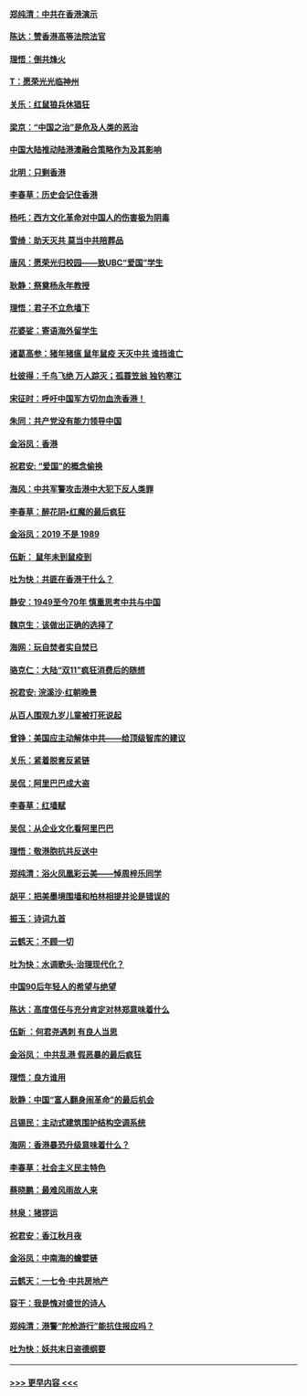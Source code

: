 #### [郑纯清：中共在香港演示](../pages/nsc993/n11670539.md?t=11220255) 
#### [陈达：赞香港高等法院法官](../pages/nsc993/n11669542.md?t=11220255) 
#### [理悟：倒共烽火](../pages/nsc993/n11668844.md?t=11220255) 
#### [T：愿荣光光临神州](../pages/nsc993/n11668421.md?t=11220255) 
#### [关乐：红鼠狼兵休猖狂](../pages/nsc993/n11668378.md?t=11220255) 
#### [梁京：“中国之治”是危及人类的恶治](../pages/nsc993/n11668328.md?t=11220255) 
#### [中国大陆推动陆港澳融合策略作为及其影响](../pages/nsc993/n11668157.md?t=11220255) 
#### [北明：只剩香港](../pages/nsc993/n11668002.md?t=11220255) 
#### [李春草：历史会记住香港](../pages/nsc993/n11667927.md?t=11220255) 
#### [杨吒：西方文化革命对中国人的伤害极为阴毒](../pages/nsc993/n11664521.md?t=11220255) 
#### [雪绮：助天灭共 莫当中共陪葬品](../pages/nsc993/n11662650.md?t=11220255) 
#### [唐风：愿荣光归校园——致UBC“爱国”学生](../pages/nsc993/n11662194.md?t=11220255) 
#### [耿静：祭奠杨永年教授](../pages/nsc993/n11662514.md?t=11220255) 
#### [理悟：君子不立危墙下](../pages/nsc993/n11662172.md?t=11220255) 
#### [花婆娑：寄语海外留学生](../pages/nsc993/n11662121.md?t=11220255) 
#### [诸葛高参：猪年猪瘟 鼠年鼠疫 天灭中共 谁挡谁亡](../pages/nsc993/n11661980.md?t=11220255) 
#### [杜彼得：千鸟飞绝 万人踪灭；孤蓑笠翁 独钓寒江](../pages/nsc993/n11661170.md?t=11220255) 
#### [宋征时：呼吁中国军方切勿血洗香港！](../pages/nsc993/n11415318.md?t=11220255) 
#### [朱同：共产党没有能力领导中国](../pages/nsc993/n11660421.md?t=11220255) 
#### [金浴凤：香港](../pages/nsc993/n11660419.md?t=11220255) 
#### [祝君安: “爱国”的概念偷换](../pages/nsc993/n11659706.md?t=11220255) 
#### [海风：中共军警攻击港中大犯下反人类罪](../pages/nsc993/n11659632.md?t=11220255) 
#### [李春草：醉花阴•红魔的最后疯狂](../pages/nsc993/n11659287.md?t=11220255) 
#### [金浴凤：2019 不是 1989](../pages/nsc993/n11657663.md?t=11220255) 
#### [伍新： 鼠年未到鼠疫到](../pages/nsc993/n11655098.md?t=11220255) 
#### [吐为快：共匪在香港干什么？](../pages/nsc993/n11654891.md?t=11220255) 
#### [静安：1949至今70年 慎重思考中共与中国](../pages/nsc993/n11651244.md?t=11220255) 
#### [魏京生：该做出正确的选择了](../pages/nsc993/n11653084.md?t=11220255) 
#### [海网：玩自焚者实自焚已](../pages/nsc993/n11652423.md?t=11220255) 
#### [骆克仁：大陆“双11”疯狂消费后的随想](../pages/nsc993/n11652305.md?t=11220255) 
#### [祝君安: 浣溪沙·红朝晚景](../pages/nsc993/n11652258.md?t=11220255) 
#### [从百人围观九岁儿童被打死说起](../pages/nsc993/n11651030.md?t=11220255) 
#### [曾铮：美国应主动解体中共——给顶级智库的建议](../pages/nsc993/n11649888.md?t=11220255) 
#### [关乐：紧着脱套反紧链](../pages/nsc993/n11649069.md?t=11220255) 
#### [吴侃：阿里巴巴成大盗](../pages/nsc993/n11645523.md?t=11220255) 
#### [李春草：红墙赋](../pages/nsc993/n11646389.md?t=11220255) 
#### [吴侃：从企业文化看阿里巴巴](../pages/nsc993/n11645476.md?t=11220255) 
#### [理悟：敬港胞抗共反送中](../pages/nsc993/n11645466.md?t=11220255) 
#### [郑纯清：浴火凤凰彩云美——悼周梓乐同学](../pages/nsc993/n11645155.md?t=11220255) 
#### [胡平：把美墨境围墙和柏林相提并论是错误的](../pages/nsc993/n11645134.md?t=11220255) 
#### [振玉：诗词九首](../pages/nsc993/n11644081.md?t=11220255) 
#### [云鹤天：不顾一切](../pages/nsc993/n11643508.md?t=11220255) 
#### [吐为快：水调歌头·治理现代化？](../pages/nsc993/n11643485.md?t=11220255) 
#### [中国90后年轻人的希望与绝望](../pages/nsc993/n11642317.md?t=11220255) 
#### [陈达：高度信任与充分肯定对林郑意味着什么](../pages/nsc993/n11641441.md?t=11220255) 
#### [伍新 ：何君尧遇刺 有良人当思](../pages/nsc993/n11641503.md?t=11220255) 
#### [金浴凤： 中共乱港  假恶暴的最后疯狂](../pages/nsc993/n11641495.md?t=11220255) 
#### [理悟：良方谁用](../pages/nsc993/n11641463.md?t=11220255) 
#### [耿静：中国“富人翻身闹革命”的最后机会](../pages/nsc993/n11640655.md?t=11220255) 
#### [吕锡民：主动式建筑围护结构空调系统](../pages/nsc993/n11640168.md?t=11220255) 
#### [海网：香港暴恐升级意味着什么？](../pages/nsc993/n11635904.md?t=11220255) 
#### [李春草：社会主义民主特色](../pages/nsc993/n11634657.md?t=11220255) 
#### [蔡晓鹏：最难风雨故人来](../pages/nsc993/n11633145.md?t=11220255) 
#### [林泉：猪猡运](../pages/nsc993/n11631469.md?t=11220255) 
#### [祝君安：香江秋月夜](../pages/nsc993/n11631440.md?t=11220255) 
#### [金浴凤：中南海的蟾嬖链](../pages/nsc993/n11631290.md?t=11220255) 
#### [云鹤天：一七令·中共房地产](../pages/nsc993/n11630084.md?t=11220255) 
#### [容干：我是愧对盛世的诗人](../pages/nsc993/n11630059.md?t=11220255) 
#### [郑纯清：港警“陀枪游行”能抗住报应吗？](../pages/nsc993/n11629999.md?t=11220255) 
#### [吐为快：妖共末日盗德纲要](../pages/nsc993/n11628610.md?t=11220255) 

----
#### [ >>> 更早内容 <<< ](../indexes/nsc993-earlier.md)

